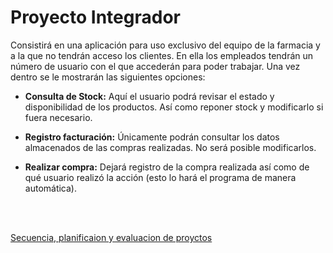 # Proyecto Integrador


Consistirá en una aplicación para uso exclusivo del equipo de la farmacia y a la que no tendrán acceso los clientes. En ella los empleados tendrán un número de usuario con el que accederán para poder trabajar. Una vez dentro se le mostrarán las siguientes opciones:


- **Consulta de Stock:**
Aquí el usuario podrá revisar el estado y disponibilidad de los productos. Así como reponer stock y modificarlo si fuera necesario.


- **Registro facturación:**
Únicamente podrán consultar los datos almacenados de las compras realizadas. No será posible modificarlos.


- **Realizar compra:** 
Dejará registro de la compra realizada así como de qué usuario realizó la acción (esto lo hará el programa de manera automática).

<br>
<br>


 [Secuencia, planificaion y evaluacion de proyctos](https://campus.europaeducationgroup.es/courses/13497/pages/secuenciacion-planificacion-y-evaluacion-de-proyectos?module_item_id=299624)